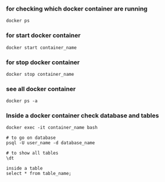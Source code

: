 ### for checking which docker container are running
```
docker ps
```
### for start docker container
```
docker start container_name
```
### for stop docker container
```
docker stop container_name
```
### see all docker container
```
docker ps -a
```
### Inside a docker container check database and tables
```
docker exec -it container_name bash

# to go on database
psql -U user_name -d database_name

# to show all tables
\dt

inside a table
select * from table_name;

```



